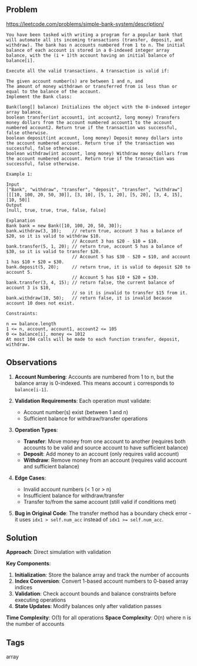 ## Problem

https://leetcode.com/problems/simple-bank-system/description/

```
You have been tasked with writing a program for a popular bank that will automate all its incoming transactions (transfer, deposit, and withdraw). The bank has n accounts numbered from 1 to n. The initial balance of each account is stored in a 0-indexed integer array balance, with the (i + 1)th account having an initial balance of balance[i].

Execute all the valid transactions. A transaction is valid if:

The given account number(s) are between 1 and n, and
The amount of money withdrawn or transferred from is less than or equal to the balance of the account.
Implement the Bank class:

Bank(long[] balance) Initializes the object with the 0-indexed integer array balance.
boolean transfer(int account1, int account2, long money) Transfers money dollars from the account numbered account1 to the account numbered account2. Return true if the transaction was successful, false otherwise.
boolean deposit(int account, long money) Deposit money dollars into the account numbered account. Return true if the transaction was successful, false otherwise.
boolean withdraw(int account, long money) Withdraw money dollars from the account numbered account. Return true if the transaction was successful, false otherwise.

Example 1:

Input
["Bank", "withdraw", "transfer", "deposit", "transfer", "withdraw"]
[[[10, 100, 20, 50, 30]], [3, 10], [5, 1, 20], [5, 20], [3, 4, 15], [10, 50]]
Output
[null, true, true, true, false, false]

Explanation
Bank bank = new Bank([10, 100, 20, 50, 30]);
bank.withdraw(3, 10);    // return true, account 3 has a balance of $20, so it is valid to withdraw $10.
                         // Account 3 has $20 - $10 = $10.
bank.transfer(5, 1, 20); // return true, account 5 has a balance of $30, so it is valid to transfer $20.
                         // Account 5 has $30 - $20 = $10, and account 1 has $10 + $20 = $30.
bank.deposit(5, 20);     // return true, it is valid to deposit $20 to account 5.
                         // Account 5 has $10 + $20 = $30.
bank.transfer(3, 4, 15); // return false, the current balance of account 3 is $10,
                         // so it is invalid to transfer $15 from it.
bank.withdraw(10, 50);   // return false, it is invalid because account 10 does not exist.

Constraints:

n == balance.length
1 <= n, account, account1, account2 <= 105
0 <= balance[i], money <= 1012
At most 104 calls will be made to each function transfer, deposit, withdraw.
```

## Observations

1. **Account Numbering**: Accounts are numbered from 1 to n, but the balance array is 0-indexed. This means account `i` corresponds to `balance[i-1]`.

2. **Validation Requirements**: Each operation must validate:
   - Account number(s) exist (between 1 and n)
   - Sufficient balance for withdraw/transfer operations

3. **Operation Types**:
   - **Transfer**: Move money from one account to another (requires both accounts to be valid and source account to have sufficient balance)
   - **Deposit**: Add money to an account (only requires valid account)
   - **Withdraw**: Remove money from an account (requires valid account and sufficient balance)

4. **Edge Cases**:
   - Invalid account numbers (< 1 or > n)
   - Insufficient balance for withdraw/transfer
   - Transfer to/from the same account (still valid if conditions met)

5. **Bug in Original Code**: The transfer method has a boundary check error - it uses `idx1 > self.num_acc` instead of `idx1 >= self.num_acc`.

## Solution

**Approach**: Direct simulation with validation

**Key Components**:
1. **Initialization**: Store the balance array and track the number of accounts
2. **Index Conversion**: Convert 1-based account numbers to 0-based array indices
3. **Validation**: Check account bounds and balance constraints before executing operations
4. **State Updates**: Modify balances only after validation passes

**Time Complexity**: O(1) for all operations
**Space Complexity**: O(n) where n is the number of accounts

## Tags

array